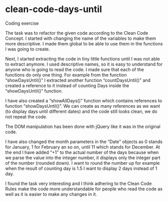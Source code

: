 # clean-code-days-until
Coding exercise

The task was to refactor the given code according to the Clean Code Concept. I started with changing the name of the variables to make them more descriptive. I made them global to be able to use them in the functions I was going to create. 

Next, I started extracting the code in tiny little functions until I was not able to extract anymore. I used descriptive names, so it is easy to understand for anyone who is going to read the code. I made sure that each of the functions do only one thing. For example from the function “showDaysUntil()” I extracted another function “countDaysUntil()” and created a reference to it instead of counting Days inside the “showDaysUntil()” function. 

I have also created a “showAllDays()” function which contains references to function “showDaysUntil()”. We can create as many references as we want (to display days until different dates) and the code still looks clean, we do not repeat the code.

The DOM manipulation has been done with jQuery like it was in the original code. 

I have also changed the month parameters in the “Date” objects as 0 stands for January, 1 for February an so on, until 11 which stands for December. At the end I have added “+1” to the actual number of the days because when we parse the value into the integer number, it displays only the integer part of the number (rounded down). I want to round the number up for example when the result of counting day is 1.5 I want to display 2 days instead of 1 day.

I found the task very interesting and I think adhering to the Clean Code Rules make the code more understandable for people who read the code as well as it is easier to make any changes in it.
